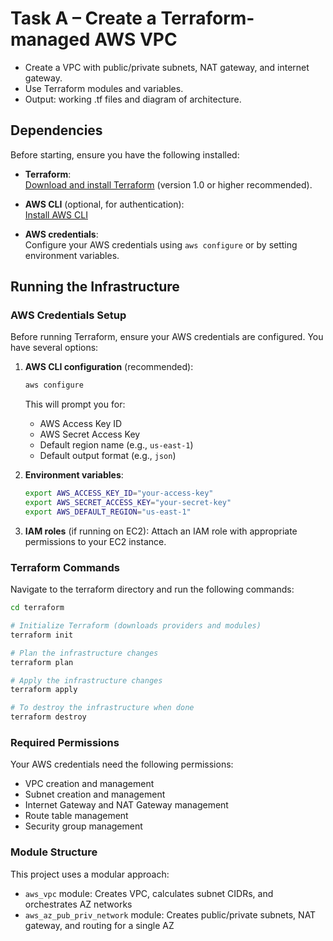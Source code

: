 # Task A – Create a Terraform-managed AWS VPC
- Create a VPC with public/private subnets, NAT gateway, and internet
gateway.
- Use Terraform modules and variables.
- Output: working .tf files and diagram of architecture.

## Dependencies

Before starting, ensure you have the following installed:

- **Terraform**:  
  [Download and install Terraform](https://developer.hashicorp.com/terraform/tutorials/aws-get-started/install-cli) (version 1.0 or higher recommended).

- **AWS CLI** (optional, for authentication):  
  [Install AWS CLI](https://docs.aws.amazon.com/cli/latest/userguide/getting-started-install.html)

- **AWS credentials**:  
  Configure your AWS credentials using `aws configure` or by setting environment variables.

## Running the Infrastructure

### AWS Credentials Setup

Before running Terraform, ensure your AWS credentials are configured. You have several options:

1. **AWS CLI configuration** (recommended):
   ```bash
   aws configure
   ```
   This will prompt you for:
   - AWS Access Key ID
   - AWS Secret Access Key
   - Default region name (e.g., `us-east-1`)
   - Default output format (e.g., `json`)

2. **Environment variables**:
   ```bash
   export AWS_ACCESS_KEY_ID="your-access-key"
   export AWS_SECRET_ACCESS_KEY="your-secret-key"
   export AWS_DEFAULT_REGION="us-east-1"
   ```

3. **IAM roles** (if running on EC2):
   Attach an IAM role with appropriate permissions to your EC2 instance.

### Terraform Commands

Navigate to the terraform directory and run the following commands:

```bash
cd terraform

# Initialize Terraform (downloads providers and modules)
terraform init

# Plan the infrastructure changes
terraform plan

# Apply the infrastructure changes
terraform apply

# To destroy the infrastructure when done
terraform destroy
```

### Required Permissions

Your AWS credentials need the following permissions:
- VPC creation and management
- Subnet creation and management
- Internet Gateway and NAT Gateway management
- Route table management
- Security group management

### Module Structure

This project uses a modular approach:
- `aws_vpc` module: Creates VPC, calculates subnet CIDRs, and orchestrates AZ networks
- `aws_az_pub_priv_network` module: Creates public/private subnets, NAT gateway, and routing for a single AZ

